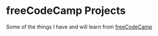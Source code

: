 # freeCodeCamp Projects

Some of the things I have and will learn from [freeCodeCamp](https://www.freecodecamp.com/about/)

